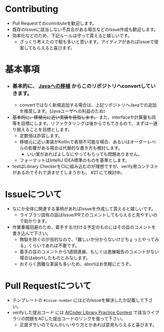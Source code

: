 # Contributing

- Pull Requestでのcontributeを歓迎します。  
- 既存のIssueに該当しない不具合がある場合などのIssue作成も歓迎します。
- 効率化などのため、下記ルールは守って貰えると嬉しいです。  
    - ざっくり考えたので粗も多いと思います。アイディアがあればIssueで提案してもらえると喜びます。

# 基本事項

- ### 基本的に、 [Javaへの移植](https://github.com/NASU41/AtCoderLibraryForJava) からこのリポジトリへconvertしていきます。
    - convertではなく新規追加する場合は、上記リポジトリへJavaでの追加を推奨します。(Javaユーザへの利益のため)
- ~~基本的に、移植元に近い実装を目指します。~~ また、interfaceや計算量も同等を目標にします。リファクタリングは後からでもできるので、まずは一通り揃えることを目標とします。
    - 定数倍は許容します。
    - 移植元に近い実装がKotlinで表現不可能な場合、あるいはオーダーレベルの影響がある場合は代替的な書き方も検討します。
        - いい案があればよしなにやってもらっても問題ありません。
    - フォーマットはIntelliJ IDEA標準のものを基準とします。
- testはLibrary CheckerをCIに組み込むのが理想ですが、verify用コンテストがあるのでそれで済ませてしまうかも。 #21 にて検討中。

# Issueについて

- なにか全体に関連する事柄があればIssueを作成して貰えると嬉しいです。
  - ライブラリ固有の話はIssue/PRでのコメントしてもらえると見やすいので助かります。
- 作業重複回避のため、着手する/付ける予定のものにはその旨のコメントを書き込んで下さい。
    - 無駄を防ぐのが目的なので、「難しいか分からないけどちょっとやってみる」くらいであれば不要です。
    - 着手の旨のコメントから1週間進展、もしくは進展報告のコメントがない場合はabortしたものとみなします。
    - おそらく困難な実装も多いため、abortはお気軽にどうぞ。

# Pull Requestについて

- テンプレートの `#issue-number` にはどのIssueを解決したか記載して下さい。
- verifyした提出コード には [AtCoder Library Practice Contest](https://atcoder.jp/contests/practice2) で該当ライブラリの問題をACした提出コードのリンクを張って下さい。
    - 正直ダサいのでなんかいいやり方とかあれば意見もらえると喜びます。
